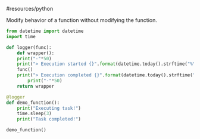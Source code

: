 #resources/python

Modify behavior of a function without modifying the function.

```python
from datetime import datetime
import time

def logger(func):
	def wrapper():
	print("-"*50)
	print("> Execution started {}".format(datetime.today().strftime("%Y-%m-%d %H:%M:%S")))
	func()
	print("> Execution completed {}".format(datetime.today().strftime("%Y-%m-%d %H:%M:%S")))
		print("-"*50)
	return wrapper

@logger
def demo_function():
	print("Executing task!")
	time.sleep(3)
	print("Task completed!")

demo_function()

```